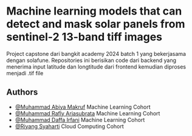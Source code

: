 
# Machine learning models that can detect and mask solar panels from sentinel-2 13-band tiff images

Project capstone dari bangkit academy 2024 batch 1 yang bekerjasama dengan solafune. Repositories ini berisikan code dari backend yang menerima input latitude dan longtitude dari frontend kemudian diproses menjadi .tif file


## Authors

- [@Muhammad Abiya Makruf](https://www.github.com/AbiyaMakruf) Machine Learning Cohort
- [@Muhammad Rafly Arjasubrata](https://www.github.com/MuhRaflyArj) Machine Learning Cohort
- [@Muhammad Daffa Irfani](https://github.com/earfunnyy) Machine Learning Cohort
- [@Riyang Syaharti](https://github.com/Riyang7) Cloud Computing Cohort